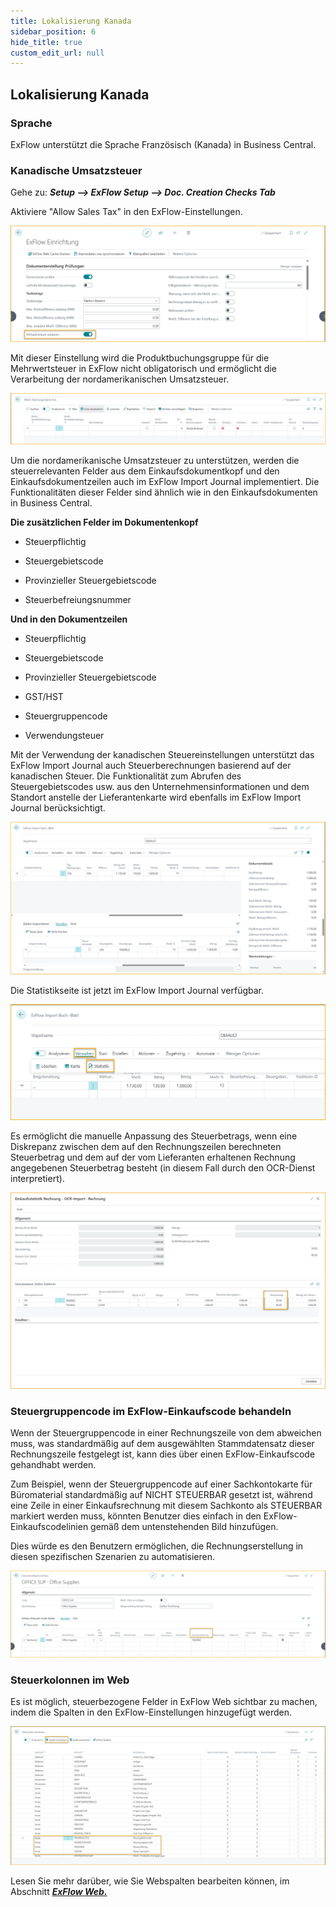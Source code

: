 ```yaml
---
title: Lokalisierung Kanada
sidebar_position: 6
hide_title: true
custom_edit_url: null
---
```


## Lokalisierung Kanada

### Sprache

ExFlow unterstützt die Sprache Französisch (Kanada) in Business Central.

### Kanadische Umsatzsteuer

Gehe zu: ***Setup \--\> ExFlow Setup \--\> Doc. Creation Checks Tab***

Aktiviere "Allow Sales Tax" in den ExFlow-Einstellungen.

![ExFlow Setup - Doc. Creation Checks - Kanadische Lokalisierung](../../images/exflow-setup-doc-posting-checks-002-ca-us.png)

Mit dieser Einstellung wird die Produktbuchungsgruppe für die Mehrwertsteuer in ExFlow nicht obligatorisch und ermöglicht die Verarbeitung der nordamerikanischen Umsatzsteuer.

![Tax Posting Setup - Kanadische Lokalisierung](../../images/image357.png)

Um die nordamerikanische Umsatzsteuer zu unterstützen, werden die steuerrelevanten Felder aus dem Einkaufsdokumentkopf und den Einkaufsdokumentzeilen auch im ExFlow Import Journal implementiert. Die Funktionalitäten dieser Felder sind ähnlich wie in den Einkaufsdokumenten in Business Central.

**Die zusätzlichen Felder im Dokumentenkopf**

- Steuerpflichtig

- Steuergebietscode

- Provinzieller Steuergebietscode

- Steuerbefreiungsnummer

**Und in den Dokumentzeilen**

- Steuerpflichtig

- Steuergebietscode

- Provinzieller Steuergebietscode

- GST/HST

- Steuergruppencode

- Verwendungsteuer

Mit der Verwendung der kanadischen Steuereinstellungen unterstützt das ExFlow Import Journal auch Steuerberechnungen basierend auf der kanadischen Steuer. Die Funktionalität zum Abrufen des Steuergebietscodes usw. aus den Unternehmensinformationen und dem Standort anstelle der Lieferantenkarte wird ebenfalls im ExFlow Import Journal berücksichtigt.

![ExFlow Import Journal - Kanadische Lokalisierung](../../images/image358.png)

Die Statistikseite ist jetzt im ExFlow Import Journal verfügbar.

![ExFlow Import Journal -- Statistik](../../images/image359.png)

Es ermöglicht die manuelle Anpassung des Steuerbetrags, wenn eine Diskrepanz zwischen dem auf den Rechnungszeilen berechneten Steuerbetrag und dem auf der vom Lieferanten erhaltenen Rechnung angegebenen Steuerbetrag besteht (in diesem Fall durch den OCR-Dienst interpretiert).

![Einkaufsrechnungsstatistik -- OCR-Import](../../images/image360.png)

### Steuergruppencode im ExFlow-Einkaufscode behandeln

Wenn der Steuergruppencode in einer Rechnungszeile von dem abweichen muss, was standardmäßig auf dem ausgewählten Stammdatensatz dieser Rechnungszeile festgelegt ist, kann dies über einen ExFlow-Einkaufscode gehandhabt werden.

Zum Beispiel, wenn der Steuergruppencode auf einer Sachkontokarte für Büromaterial standardmäßig auf NICHT STEUERBAR gesetzt ist, während eine Zeile in einer Einkaufsrechnung mit diesem Sachkonto als STEUERBAR markiert werden muss, könnten Benutzer dies einfach in den ExFlow-Einkaufscodelinien gemäß dem untenstehenden Bild hinzufügen.

Dies würde es den Benutzern ermöglichen, die Rechnungserstellung in diesen spezifischen Szenarien zu automatisieren.

![ExFlow Einkaufscode](../../images/NA-exflow-purchase-code-card-tax-group-001.png)

### Steuerkolonnen im Web

Es ist möglich, steuerbezogene Felder in ExFlow Web sichtbar zu machen, indem die Spalten in den ExFlow-Einstellungen hinzugefügt werden.

![ExFlow Web Columns](../../images/tax-web-columns-001.png)

Lesen Sie mehr darüber, wie Sie Webspalten bearbeiten können, im Abschnitt [***ExFlow Web.***](https://docs.exflow.cloud/business-central/docs/user-manual/technical/exflow-web#exflow-web)
